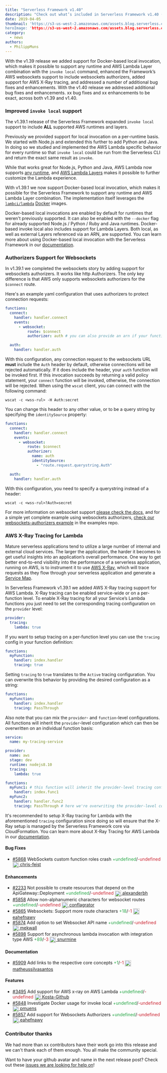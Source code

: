 ```yaml
---
title: "Serverless Framework v1.40"
description: "Check out what’s included in Serverless Framework v1.40 (and v1.39)."
date: 2019-04-05
thumbnail: 'https://s3-us-west-2.amazonaws.com/assets.blog.serverless.com/framework-updates/framework-v140-thumb.png’
heroImage: 'https://s3-us-west-2.amazonaws.com/assets.blog.serverless.com/framework-updates/framework-v140-header.png’
category:
  - news
authors:
  - PhilippMuns
---
```


With the v1.39 release we added support for Docker-based local invocation, which makes it possible to support any runtime and AWS Lambda Layer combination with the `invoke local` command, enhanced the Framework’s AWS websockets support to include websockets authorizers, added support for AWS X-Ray tracing, and addressed a number of additional bug fixes and enhancements. With the v1.40 release we addressed additional bug fixes and enhancements. xx bug fixes and xx enhancements to be exact, across both v1.39 and v1.40.

### Improved `invoke local` support

The v1.39.1 release of the Serverless Framework expanded `invoke local` support to include **ALL** supported AWS runtimes and layers.

Previously we provided support for local invocation on a per-runtime basis. We started with Node.js and extended this further to add Python and Java. In doing so we studied and implemented the AWS Lambda specific behavior for every runtime so that `invoke local` could be run from the Serverless CLI and return the exact same result as `invoke`.

While that works great for Node.js, Python and Java, AWS Lambda now supports [any runtime](https://aws.amazon.com/blogs/aws/new-for-aws-lambda-use-any-programming-language-and-share-common-components/), and [AWS Lambda Layers](https://docs.aws.amazon.com/lambda/latest/dg/configuration-layers.html) makes it possible to further customize the Lambda experience.

With v1.39.1 we now support Docker-based local invocation, which makes it possible for the Serverless Framework to support any runtime and AWS Lambda Layer combination. The implementation itself leverages the [`lambci/lambda`](https://hub.docker.com/r/lambci/lambda) [Docker](https://docker.com) images.

Docker-based local invocations are enabled by default for runtimes that weren't previously supported. It can also be enabled with the `--docker` flag for already supported Node.js / Python / Ruby and Java runtimes. Docker-based invoke local also includes support for Lambda Layers. Both local, as well as external Layers referenced via an ARN, are supported. You can learn more about using Docker-based local invocation with the Serverless Framework in our [documentation](https://serverless.com/framework/docs/providers/aws/cli-reference/invoke-local/).

### Authorizers Support for Websockets

In v1.39.1 we completed the websockets story by adding support for websockets authorizers. It works like http Authorizers. The only key difference is that AWS only supports websockets authorizers for the `$connect` route.

Here's an example yaml configuration that uses authorizers to protect connection requests:

```yml
functions:
  connect:
    handler: handler.connect
    events:
      - websocket:
          route: $connect
          authorizer: auth # you can also provide an arn if your function is not part of this service

  auth:
    handler: handler.auth
```

With this configuration, any connection request to the websockets URL **must** include the `Auth` header by default, otherwise connections will be rejected automatically. If it does include the header, your `auth` function will be invoked first. If this invocation succeeds by returning a valid policy statement, your `connect` function will be invoked, otherwise, the connection will be rejected. When using the `wscat` client, you can connect with the following command:

```
wscat -c <wss-rul> -H Auth:secret
```

You can change this header to any other value, or to be a query string by specifying the `identitySource` property:

```yml
functions:
  connect:
    handler: handler.connect
    events:
      - websocket:
          route: $connect
          authorizer:
            name: auth
            identitySource:
              - "route.request.querystring.Auth"

  auth:
    handler: handler.auth
```

With this configuration, you need to specify a querystring instead of a header:

```
wscat -c <wss-rul>?Auth=secret
```

For more information on websocket support [please check the docs](https://serverless.com/framework/docs/providers/aws/events/websocket/), and for a simple yet complete example using websockets authorizers, [check our websockets-authorizers example](https://github.com/serverless/examples/tree/master/aws-node-websockets-authorizers) in the examples repo.

### AWS X-Ray Tracing for Lambda

Mature serverless applications tend to utilize a large number of internal and external cloud services. The larger the application, the harder it becomes to get useful insights into an application’s overall performance. One way to get better end-to-end visibility into the performance of a serverless application, running on AWS, is to instrument it to use [AWS X-Ray](https://aws.amazon.com/xray/), which will trace requests as they flow through your serverless application and generate a [Service Map](https://aws.amazon.com/xray/features/#Service_map).

In Serverless Framework v1.39.1 we added AWS X-Ray tracing support for AWS Lambda. X-Ray tracing can be enabled service-wide or on a per-function level. To enable X-Ray tracing for all your Service’s Lambda functions you just need to set the corresponding tracing configuration on the `provider` level:

```yml
provider:
  tracing:
    lambda: true
```

If you want to setup tracing on a per-function level you can use the `tracing` config in your function definition:

```yml
functions:
  myFunction:
    handler: index.handler
    tracing: true
```

Setting `tracing` to `true` translates to the `Active` tracing configuration. You can overwrite this behavior by providing the desired configuration as a string:

```yml
functions:
  myFunction:
    handler: index.handler
    tracing: PassThrough
```

Also note that you can mix the `provider`- and `function`-level configurations. All functions will inherit the `provider`-level configuration which can then be overwritten on an individual function basis:

```yml
service:
  name: my-tracing-service

provider:
  name: aws
  stage: dev
  runtime: nodejs8.10
  tracing:
    lambda: true

functions:
  myFunc1: # this function will inherit the provider-level tracing configuration
    handler: index.func1
  myFunc2:
    handler: handler.func2
    tracing: PassThrough # here we're overwriting the provider-level configuration
```

It's recommended to setup X-Ray tracing for Lambda with the aforementioned `tracing` configuration since doing so will ensure that the X-Ray setup is managed by the Serverless Framework core via CloudFormation. You can learn more about X-Ray Tracing for AWS Lambda in our [documentation](https://serverless.com/framework/docs/providers/aws/guide/functions/#aws-x-ray-tracing).

#### Bug Fixes

- [#5868](https://github.com/serverless/serverless/issues/5868) WebSockets custom function roles crash<a href="https://github.com/serverless/serverless/issues/5868/files?utf8=✓&diff=split" style="text-decoration:none;"> <span style="color:#28a647">+undefined</span>/<span style="color:#cb2431">-undefined</span></a> <a href="https://github.com/chris-feist"> <img src='https://avatars3.githubusercontent.com/u/5295555?v=4' style="vertical-align: middle" alt='' height="20px"> chris-feist</a>

#### Enhancements

- [#2233](https://github.com/serverless/serverless/issues/2233) Not possible to create resources that depend on the ApiGateway::Deployment<a href="https://github.com/serverless/serverless/issues/2233/files?utf8=✓&diff=split" style="text-decoration:none;"> <span style="color:#28a647">+undefined</span>/<span style="color:#cb2431">-undefined</span></a> <a href="https://github.com/alexanderbh"> <img src='https://avatars2.githubusercontent.com/u/172970?v=4' style="vertical-align: middle" alt='' height="20px"> alexanderbh</a>
- [#5858](https://github.com/serverless/serverless/issues/5858) Allow non-alphanumeric characters for websocket routes<a href="https://github.com/serverless/serverless/issues/5858/files?utf8=✓&diff=split" style="text-decoration:none;"> <span style="color:#28a647">+undefined</span>/<span style="color:#cb2431">-undefined</span></a> <a href="https://github.com/conflagrator"> <img src='https://avatars3.githubusercontent.com/u/584514?v=4' style="vertical-align: middle" alt='' height="20px"> conflagrator</a>
- [#5865](https://github.com/serverless/serverless/pull/5865) Websockets: Support more route characters<a href="https://github.com/serverless/serverless/pull/5865/files?utf8=✓&diff=split" style="text-decoration:none;"> <span style="color:#28a647">+18</span>/<span style="color:#cb2431">-1</span></a> <a href="https://github.com/eahefnawy"> <img src='https://avatars1.githubusercontent.com/u/2312463?v=4' style="vertical-align: middle" alt='' height="20px"> eahefnawy</a>
- [#5874](https://github.com/serverless/serverless/issues/5874) Add option to set Websocket API name<a href="https://github.com/serverless/serverless/issues/5874/files?utf8=✓&diff=split" style="text-decoration:none;"> <span style="color:#28a647">+undefined</span>/<span style="color:#cb2431">-undefined</span></a> <a href="https://github.com/mekwall"> <img src='https://avatars2.githubusercontent.com/u/37091?v=4' style="vertical-align: middle" alt='' height="20px"> mekwall</a>
- [#5898](https://github.com/serverless/serverless/pull/5898) Support for asynchronous lambda invocation with integration type AWS<a href="https://github.com/serverless/serverless/pull/5898/files?utf8=✓&diff=split" style="text-decoration:none;"> <span style="color:#28a647">+89</span>/<span style="color:#cb2431">-3</span></a> <a href="https://github.com/snurmine"> <img src='https://avatars0.githubusercontent.com/u/16050765?v=4' style="vertical-align: middle" alt='' height="20px"> snurmine</a>

#### Documentation

- [#5909](https://github.com/serverless/serverless/pull/5909) Add links to the respective core concepts<a href="https://github.com/serverless/serverless/pull/5909/files?utf8=✓&diff=split" style="text-decoration:none;"> <span style="color:#28a647">+1</span>/<span style="color:#cb2431">-1</span></a> <a href="https://github.com/matheussilvasantos"> <img src='https://avatars3.githubusercontent.com/u/14128874?v=4' style="vertical-align: middle" alt='' height="20px"> matheussilvasantos</a>

#### Features

- [#3495](https://github.com/serverless/serverless/issues/3495) Add support for AWS x-ray on AWS Lambda<a href="https://github.com/serverless/serverless/issues/3495/files?utf8=✓&diff=split" style="text-decoration:none;"> <span style="color:#28a647">+undefined</span>/<span style="color:#cb2431">-undefined</span></a> <a href="https://github.com/Kosta-Github"> <img src='https://avatars0.githubusercontent.com/u/2526664?v=4' style="vertical-align: middle" alt='' height="20px"> Kosta-Github</a>
- [#5848](https://github.com/serverless/serverless/issues/5848) Investigate Docker usage for invoke local<a href="https://github.com/serverless/serverless/issues/5848/files?utf8=✓&diff=split" style="text-decoration:none;"> <span style="color:#28a647">+undefined</span>/<span style="color:#cb2431">-undefined</span></a> <a href="https://github.com/pmuens"> <img src='https://avatars3.githubusercontent.com/u/1606004?v=4' style="vertical-align: middle" alt='' height="20px"> pmuens</a>
- [#5857](https://github.com/serverless/serverless/issues/5857) Add support for Websockets Authorizers<a href="https://github.com/serverless/serverless/issues/5857/files?utf8=✓&diff=split" style="text-decoration:none;"> <span style="color:#28a647">+undefined</span>/<span style="color:#cb2431">-undefined</span></a> <a href="https://github.com/eahefnawy"> <img src='https://avatars1.githubusercontent.com/u/2312463?v=4' style="vertical-align: middle" alt='' height="20px"> eahefnawy</a>

### Contributor thanks

We had more than xx contributors have their work go into this release and we can't thank each of them enough. You all make the community special.

Want to have your github avatar and name in the next release post? Check out these [issues we are looking for help on](https://github.com/serverless/serverless/issues?q=is%3Aopen+is%3Aissue+label%3A%22help+wanted%22)!
